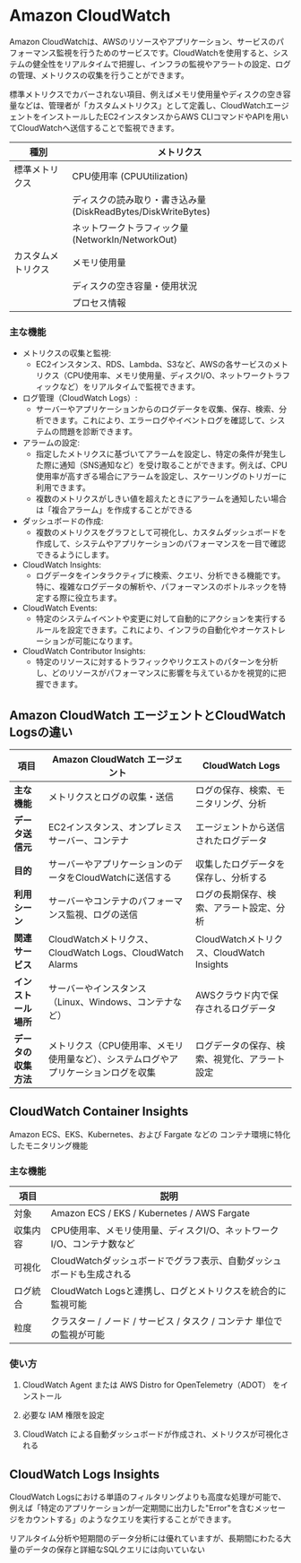 # Amazon CloudWatch

Amazon CloudWatchは、AWSのリソースやアプリケーション、サービスのパフォーマンス監視を行うためのサービスです。CloudWatchを使用すると、システムの健全性をリアルタイムで把握し、インフラの監視やアラートの設定、ログの管理、メトリクスの収集を行うことができます。

標準メトリクスでカバーされない項目、例えばメモリ使用量やディスクの空き容量などは、管理者が「カスタムメトリクス」として定義し、CloudWatchエージェントをインストールしたEC2インスタンスからAWS CLIコマンドやAPIを用いてCloudWatchへ送信することで監視できます。

| 種別            | メトリクス                                                              |
|-----------------|-------------------------------------------------------------------------|
| 標準メトリクス   | CPU使用率 (CPUUtilization)                                              |
|                 | ディスクの読み取り・書き込み量 (DiskReadBytes/DiskWriteBytes)            |
|                 | ネットワークトラフィック量 (NetworkIn/NetworkOut)                       |
| カスタムメトリクス | メモリ使用量                                                           |
|                 | ディスクの空き容量・使用状況                                             |
|                 | プロセス情報                                                             |

### 主な機能
- メトリクスの収集と監視:
  - EC2インスタンス、RDS、Lambda、S3など、AWSの各サービスのメトリクス（CPU使用率、メモリ使用量、ディスクI/O、ネットワークトラフィックなど）をリアルタイムで監視できます。
- ログ管理（CloudWatch Logs）:
  - サーバーやアプリケーションからのログデータを収集、保存、検索、分析できます。これにより、エラーログやイベントログを確認して、システムの問題を診断できます。
- アラームの設定:
  - 指定したメトリクスに基づいてアラームを設定し、特定の条件が発生した際に通知（SNS通知など）を受け取ることができます。例えば、CPU使用率が高すぎる場合にアラームを設定し、スケーリングのトリガーに利用できます。
  - 複数のメトリクスがしきい値を超えたときにアラームを通知したい場合は「複合アラーム」を作成することができる
- ダッシュボードの作成:
  - 複数のメトリクスをグラフとして可視化し、カスタムダッシュボードを作成して、システムやアプリケーションのパフォーマンスを一目で確認できるようにします。
- CloudWatch Insights:
  - ログデータをインタラクティブに検索、クエリ、分析できる機能です。特に、複雑なログデータの解析や、パフォーマンスのボトルネックを特定する際に役立ちます。
- CloudWatch Events:
  - 特定のシステムイベントや変更に対して自動的にアクションを実行するルールを設定できます。これにより、インフラの自動化やオーケストレーションが可能になります。
- CloudWatch Contributor Insights:
  - 特定のリソースに対するトラフィックやリクエストのパターンを分析し、どのリソースがパフォーマンスに影響を与えているかを視覚的に把握できます。

## Amazon CloudWatch エージェントとCloudWatch Logsの違い

| 項目                     | **Amazon CloudWatch エージェント**                                  | **CloudWatch Logs**                          |
|--------------------------|------------------------------------------------------------------|--------------------------------------------|
| **主な機能**              | メトリクスとログの収集・送信                                        | ログの保存、検索、モニタリング、分析       |
| **データ送信元**          | EC2インスタンス、オンプレミスサーバー、コンテナ                   | エージェントから送信されたログデータ       |
| **目的**                  | サーバーやアプリケーションのデータをCloudWatchに送信する           | 収集したログデータを保存し、分析する       |
| **利用シーン**            | サーバーやコンテナのパフォーマンス監視、ログの送信                | ログの長期保存、検索、アラート設定、分析   |
| **関連サービス**          | CloudWatchメトリクス、CloudWatch Logs、CloudWatch Alarms        | CloudWatchメトリクス、CloudWatch Insights  |
| **インストール場所**      | サーバーやインスタンス（Linux、Windows、コンテナなど）           | AWSクラウド内で保存されるログデータ        |
| **データの収集方法**      | メトリクス（CPU使用率、メモリ使用量など）、システムログやアプリケーションログを収集 | ログデータの保存、検索、視覚化、アラート設定 |

## CloudWatch Container Insights

Amazon ECS、EKS、Kubernetes、および Fargate などの コンテナ環境に特化したモニタリング機能

### 主な機能

|項目	|説明|
|----|-----|
|対象|	Amazon ECS / EKS / Kubernetes / AWS Fargate|
|収集内容|	CPU使用率、メモリ使用量、ディスクI/O、ネットワークI/O、コンテナ数など|
|可視化|	CloudWatchダッシュボードでグラフ表示、自動ダッシュボードも生成される|
|ログ統合|	CloudWatch Logsと連携し、ログとメトリクスを統合的に監視可能|
|粒度|	クラスター / ノード / サービス / タスク / コンテナ 単位での監視が可能|

### 使い方

1. CloudWatch Agent または AWS Distro for OpenTelemetry（ADOT） をインストール

2. 必要な IAM 権限を設定

3. CloudWatch による自動ダッシュボードが作成され、メトリクスが可視化される

## CloudWatch Logs Insights
CloudWatch Logsにおける単語のフィルタリングよりも高度な処理が可能で、例えば「特定のアプリケーションが一定期間に出力した"Error"を含むメッセージをカウントする」のようなクエリを実行することができます。

リアルタイム分析や短期間のデータ分析には優れていますが、長期間にわたる大量のデータの保存と詳細なSQLクエリには向いていない
